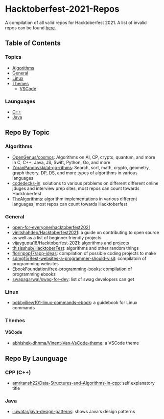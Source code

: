 # Hacktoberfest-2021-Repos
A compilation of all valid repos for Hacktoberfest 2021. A list of invalid repos can be found [here](./blacklist/).

## Table of Contents
### Topics
* [Algorithms](#algorithms)
* [General](#general)
* [Linux](#linux)
* [Themes](#themes)
  * [VSCode](#vscode)

### Launguages
* [C++](#cpp-c)
* [Java](#java)

## Repo By Topic
### Algorithms
* [OpenGenus/cosmos](https://github.com/OpenGenus/cosmos): Algorithms on AI, CP, crypto, quantum, and more in C, C++, Java, JS, Swift, Python, Go, and more
* [ZoranPandovski/al-go-rithms](https://github.com/ZoranPandovski/al-go-rithms): Search, sort, math, crypto, geometry, graph theory, DP, DS, and more types of algorithms in various languages
* [codedecks-in](https://github.com/codedecks-in): solutions to various problems on different different online jduges and interview prep sites, most repos can count towards Hacktoberfest
* [TheAlgorithms](https://github.com/TheAlgorithms): algorithm implementations in various different languages, most repos can count towards Hacktoberfest

### General
* [open-for-everyone/hacktoberfest2021](https://github.com/open-for-everyone/hacktoberfest2021)
* [vinitshahdeo/Hacktoberfest2021](https://github.com/vinitshahdeo/Hacktoberfest2021): a guide on contributing to open source as well as a list of beginner friendly projects
* [vijaygupta18/Hacktoberfest-2021](https://github.com/vijaygupta18/Hacktoberfest-2021): algorithms and projects
* [thisisshub/HacktoberFest](https://github.com/thisisshub/HacktoberFest): algorithms and other random things
* [florinpop17/app-ideas](https://github.com/florinpop17/app-ideas): compilation of possible coding projects to make
* [sdmg15/Best-websites-a-programmer-should-visit](https://github.com/sdmg15/Best-websites-a-programmer-should-visit): compilatoin of programming websites
* [EbookFoundation/free-programming-books](https://github.com/EbookFoundation/free-programming-books): compilation of programming ebooks
* [swapagarwal/swag-for-dev](https://github.com/swapagarwal/swag-for-dev): list of swag developers can get

### Linux
* [bobbyiliev/101-linux-commands-ebook](https://github.com/bobbyiliev/101-linux-commands-ebook): a guidebook for Linux commands

### Themes
#### VSCode
* [abhishek-dhnma/Vinent-Van-VsCode-theme](https://github.com/abhishek-dhnma/Vinent-Van-VsCode-theme): a VSCode theme

## Repo By Launguage
### CPP (C++)
* [amritansh22/Data-Structures-and-Algorithms-in-cpp](https://github.com/amritansh22/Data-Structures-and-Algorithms-in-cpp): self explanatory title

### Java
* [iluwatar/java-design-patterns](https://github.com/iluwatar/java-design-patterns): shows Java's design patterns
